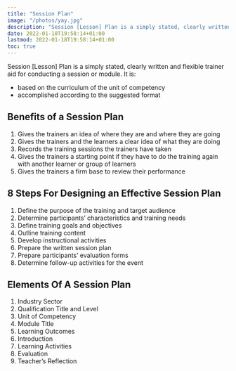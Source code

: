 ```yaml
---
title: "Session Plan"
image: "/photos/yay.jpg"
description: "Session [Lesson] Plan is a simply stated, clearly written and flexible trainer aid for conducting a session or module"
date: 2022-01-18T19:58:14+01:00
lastmod: 2022-01-18T19:58:14+01:00
toc: true
---
```



Session [Lesson] Plan is a simply stated, clearly written and flexible trainer aid for conducting a session or module. It is:
- based on the curriculum of the unit of competency
- accomplished according to the suggested format
 
 
## Benefits of a Session Plan
 
1. Gives the trainers an idea of where they are and where they are going
2. Gives the trainers and the learners a clear idea of what they are doing
3. Records the training sessions the trainers have taken
4. Gives the trainers a starting point if they have to do the training again with another learner or group of learners
5. Gives the trainers a firm base to review their performance
 
## 8 Steps For Designing an Effective Session Plan

1. Define the purpose of the training and target audience
2. Determine participants’ characteristics and training needs 
3. Define training goals and objectives
4. Outline training content
5. Develop instructional activities
6. Prepare the written session plan
7. Prepare participants’ evaluation forms
8. Determine follow-up activities for the event
 

## Elements Of A Session Plan
 
1. Industry Sector
2. Qualification Title and Level
3. Unit of Competency
4. Module Title
5. Learning Outcomes
6. Introduction
7. Learning Activities
8. Evaluation
9. Teacher’s Reflection

